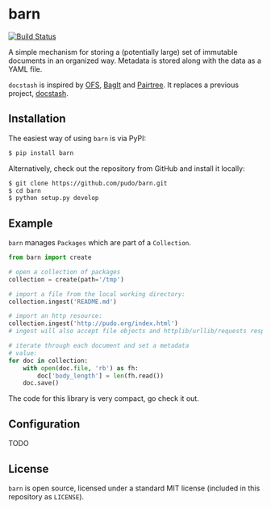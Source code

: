 barn
====

[![Build Status](https://travis-ci.org/pudo/barn.png?branch=master)](https://travis-ci.org/pudo/barn)

A simple mechanism for storing a (potentially large) set of immutable documents in an organized way. Metadata is stored along with the data as a YAML file.


``docstash`` is inspired by [OFS](https://github.com/okfn/ofs), [BagIt](https://github.com/LibraryOfCongress/bagit-python) and [Pairtree](https://pythonhosted.org/Pairtree/). It replaces a previous project, [docstash](https://github.com/pudo/docstash).


Installation
------------

The easiest way of using ``barn`` is via PyPI:

```bash
$ pip install barn
```

Alternatively, check out the repository from GitHub and install it locally:

```bash
$ git clone https://github.com/pudo/barn.git
$ cd barn
$ python setup.py develop
```


Example
-------

``barn`` manages ``Packages`` which are part of a ``Collection``. 


```python
from barn import create

# open a collection of packages
collection = create(path='/tmp')

# import a file from the local working directory:
collection.ingest('README.md')

# import an http resource:
collection.ingest('http://pudo.org/index.html')
# ingest will also accept file objects and httplib/urllib/requests responses

# iterate through each document and set a metadata
# value:
for doc in collection:
    with open(doc.file, 'rb') as fh:
        doc['body_length'] = len(fh.read())
    doc.save()
```

The code for this library is very compact, go check it out.


Configuration
-------------

TODO

License
-------

``barn`` is open source, licensed under a standard MIT license (included in this repository as ``LICENSE``).
